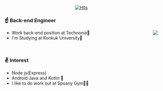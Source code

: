 <div align=center>

[![Hits](https://hits.seeyoufarm.com/api/count/incr/badge.svg?url=https%3A%2F%2Fgithub.com%2FWooSangGyu)](https://hits.seeyoufarm.com) 

</div>

### ☝️ Back-end Engineer
- Work back-end position at Technonia🏢
<a href="https://github.com/anuraghazra/github-readme-stats"><img align="right" src="https://github-readme-stats.anuraghazra1.vercel.app/api?username=WooSangGyu&show_icons=true" /></a>
- I'm Studying at Konkuk University🏤



<br />

### ✌️ Interest
- Node js(Express)
- Android Java and Kotlin 👀
- I like to do work out at Spoany Gym💪🏻
